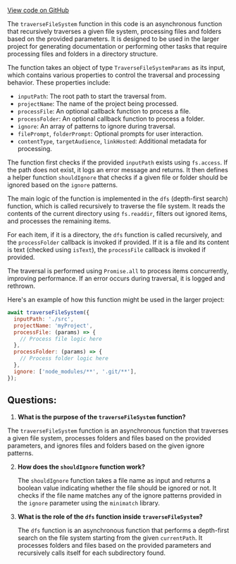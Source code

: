 [View code on GitHub](https://github.com/context-labs/autodoc/src\cli\utils\traverseFileSystem.ts)

The `traverseFileSystem` function in this code is an asynchronous function that recursively traverses a given file system, processing files and folders based on the provided parameters. It is designed to be used in the larger project for generating documentation or performing other tasks that require processing files and folders in a directory structure.

The function takes an object of type `TraverseFileSystemParams` as its input, which contains various properties to control the traversal and processing behavior. These properties include:

- `inputPath`: The root path to start the traversal from.
- `projectName`: The name of the project being processed.
- `processFile`: An optional callback function to process a file.
- `processFolder`: An optional callback function to process a folder.
- `ignore`: An array of patterns to ignore during traversal.
- `filePrompt`, `folderPrompt`: Optional prompts for user interaction.
- `contentType`, `targetAudience`, `linkHosted`: Additional metadata for processing.

The function first checks if the provided `inputPath` exists using `fs.access`. If the path does not exist, it logs an error message and returns. It then defines a helper function `shouldIgnore` that checks if a given file or folder should be ignored based on the `ignore` patterns.

The main logic of the function is implemented in the `dfs` (depth-first search) function, which is called recursively to traverse the file system. It reads the contents of the current directory using `fs.readdir`, filters out ignored items, and processes the remaining items.

For each item, if it is a directory, the `dfs` function is called recursively, and the `processFolder` callback is invoked if provided. If it is a file and its content is text (checked using `isText`), the `processFile` callback is invoked if provided.

The traversal is performed using `Promise.all` to process items concurrently, improving performance. If an error occurs during traversal, it is logged and rethrown.

Here's an example of how this function might be used in the larger project:

```javascript
await traverseFileSystem({
  inputPath: './src',
  projectName: 'myProject',
  processFile: (params) => {
    // Process file logic here
  },
  processFolder: (params) => {
    // Process folder logic here
  },
  ignore: ['node_modules/**', '.git/**'],
});
```
## Questions: 
 1. **What is the purpose of the `traverseFileSystem` function?**

   The `traverseFileSystem` function is an asynchronous function that traverses a given file system, processes folders and files based on the provided parameters, and ignores files and folders based on the given ignore patterns.

2. **How does the `shouldIgnore` function work?**

   The `shouldIgnore` function takes a file name as input and returns a boolean value indicating whether the file should be ignored or not. It checks if the file name matches any of the ignore patterns provided in the `ignore` parameter using the `minimatch` library.

3. **What is the role of the `dfs` function inside `traverseFileSystem`?**

   The `dfs` function is an asynchronous function that performs a depth-first search on the file system starting from the given `currentPath`. It processes folders and files based on the provided parameters and recursively calls itself for each subdirectory found.